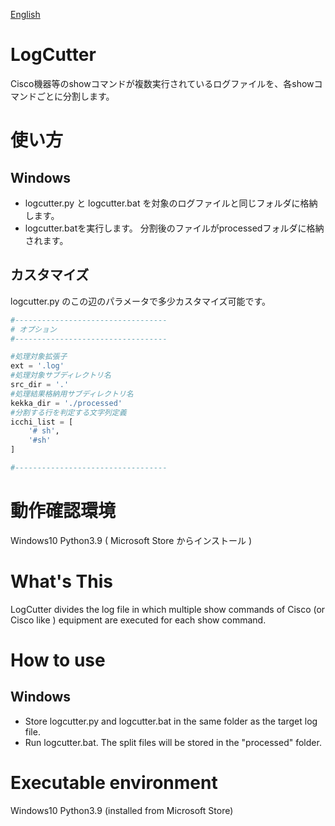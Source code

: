 [English](#whats-this)

# LogCutter
Cisco機器等のshowコマンドが複数実行されているログファイルを、各showコマンドごとに分割します。

# 使い方
## Windows
* logcutter.py と logcutter.bat を対象のログファイルと同じフォルダに格納します。
* logcutter.batを実行します。
分割後のファイルがprocessedフォルダに格納されます。

## カスタマイズ
logcutter.py のこの辺のパラメータで多少カスタマイズ可能です。

```python
#----------------------------------
# オプション
#----------------------------------

#処理対象拡張子
ext = '.log'
#処理対象サブディレクトリ名
src_dir = '.'
#処理結果格納用サブディレクトリ名
kekka_dir = './processed'
#分割する行を判定する文字列定義
icchi_list = [
    '# sh',
    '#sh'
]

#----------------------------------
```

# 動作確認環境
Windows10 Python3.9 ( Microsoft Store からインストール )


# 

# What's This
LogCutter divides the log file in which multiple show commands of Cisco (or Cisco like ) equipment are executed for each show command.

# How to use
## Windows
* Store logcutter.py and logcutter.bat in the same folder as the target log file.
* Run logcutter.bat.
The split files will be stored in the "processed" folder.

# Executable environment 
Windows10 Python3.9 (installed from Microsoft Store)
